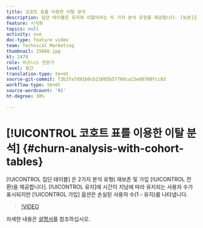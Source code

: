 ```yaml
---
title: 코호트 표를 이용한 이탈 분석
description: 집단 테이블은 유지와 이탈이라는 두 가지 분석 유형을 제공합니다. [보존]은 시간이 지남에 따라 유지되는 사용자 수를 보여주지만, [가입] 옵션은 손실된 사용자 수(1 - 보존)를 나타냅니다.
feature: 시각화
topics: null
activity: use
doc-type: feature video
team: Technical Marketing
thumbnail: 25966.jpg
kt: 2479
role: 비즈니스 전문가
level: 중간
translation-type: tm+mt
source-git-commit: f3b3fa7d91b0cb21005b57768ca23ed6700fcc03
workflow-type: tm+mt
source-wordcount: '91'
ht-degree: 30%

---
```



# [!UICONTROL 코호트 표를 이용한 이탈 분석] {#churn-analysis-with-cohort-tables}

[!UICONTROL 집단 테이블] 은 2가지 분석 유형(  재보존 및 가입  [!UICONTROL 전환)을 제공합니다]. [!UICONTROL 유지]에 시간이 지남에 따라 유지되는 사용자 수가 표시되지만 [!UICONTROL 가입] 옵션은 손실된 사용자 수(1 - 유지)를 나타냅니다.

>[!VIDEO](https://video.tv.adobe.com/v/25966/?quality=12)

자세한 내용은 [설명서](https://marketing.adobe.com/resources/help/ko_KR/analytics/analysis-workspace/cohort_analysis.html)를 참조하십시오.
